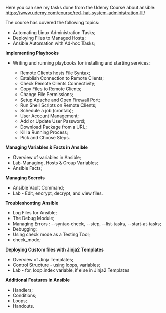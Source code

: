 Here you can see my tasks done from the Udemy Course about ansible: https://www.udemy.com/course/red-hat-system-administration-lll/

The course has covered the following topics:
- Automating Linux Administration Tasks;
- Deploying Files to Managed Hosts;
- Ansible Automation with Ad-hoc Tasks;


**Implementing Playbooks**

- Writing and running playbooks for installing and starting services:

  - Remote Clients hosts File Syntax;
  - Establish Connection to Remote Clients;
  - Check Remote Clients Connectivity;
  - Copy Files to Remote Clients;
  - Change File Permissions;
  - Setup Apache and Open Firewall Port;
  - Run Shell Scripts on Remote Clients;
  - Schedule a job (crontab);
  - User Account Management;
  - Add or Update User Password;
  - Download Package from a URL;
  - Kill a Running Process;
  - Pick and Choose Steps.


**Managing Variables & Facts in Ansible**

- Overview of variables in Ansible;
- Lab-Managing, Hosts & Group  Variables;
- Ansible Facts;

**Managing Secrets**
- Ansible Vault Command;
- Lab - Edit, encrypt, decrypt, and view files.

**Troubleshooting Ansible**

- Log Files for Ansible;
- The Debug Module;
- Managing Errors : --syntax-check, --step, --list-tasks, --start-at-tasks;
- Debugging;
- Using check mode as a Testing Tool;
- check_mode;

**Deploying Custom files with Jinja2 Templates**

- Overview of Jinja Templates;
- Control Structure - using loops, variables;
- Lab - for, loop.index variable, if else in Jinja2 Templates

**Additional Features in Ansible**

- Handlers;
- Conditions;
- Loops;
- Handouts.
